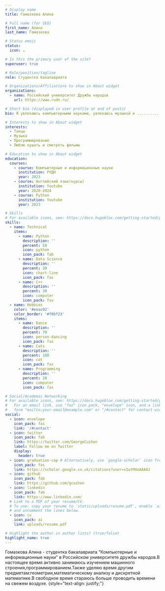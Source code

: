```yaml
---
# Display name
title: Гомазкова Алина

# Full name (for SEO)
first_name: Алина
last_name: Гомазкова

# Status emoji
status:
  icon: ☕️

# Is this the primary user of the site?
superuser: true

# Role/position/tagline
role: Студентка бакалавриата

# Organizations/Affiliations to show in About widget
organizations:
  - name: Российский университет Дружбы народов 
    url: https://www.rudn.ru/

# Short bio (displayed in user profile at end of posts)
bio: Я увлекаюсь компьютерными науками, увлекаюсь музыкой и ............ .

# Interests to show in About widget
interests:
  - Танцы 
  - Музыка
  - Программирование
  - Люблю кушать и смотреть фильмы

# Education to show in About widget
education:
  courses:
    - course: Компьютерные и информационные науки
      institution: РУДН
      year: 2023
    - course: Английский язык(курсы) 
      institution: Youtube
      year: 2020-2024
    - course: Python
      institution: Youtube
      year: 2023

# Skills
# For available icons, see: https://docs.hugoblox.com/getting-started/page-builder/#icons
skills:
  - name: Technical
    items:
      - name: Python
        description: ''
        percent: 50
        icon: python
        icon_pack: fab
      - name: Data Science
        description: ''
        percent: 30
        icon: chart-line
        icon_pack: fas
      - name: C++
        description: ''
        percent: 30 
        icon: computer
        icon_pack: fas
  - name: Hobbies
    color: '#eeac02'
    color_border: '#f0bf23'
    items:
      - name: Dance
        description: ''
        percent: 70
        icon: person-dancing
        icon_pack: fas
      - name: Cats
        description: ''
        percent: 100
        icon: cat
        icon_pack: fas
      - name: Programming
        description: ''
        percent: 20
        icon: computer
        icon_pack: fas

# Social/Academic Networking
# For available icons, see: https://docs.hugoblox.com/getting-started/page-builder/#icons
#   For an email link, use "fas" icon pack, "envelope" icon, and a link in the
#   form "mailto:your-email@example.com" or "/#contact" for contact widget.
social:
  - icon: envelope
    icon_pack: fas
    link: '/#contact'
  - icon: twitter
    icon_pack: fab
    link: https://twitter.com/GeorgeCushen
    label: Follow me on Twitter
    display:
      header: true
  - icon: graduation-cap # Alternatively, use `google-scholar` icon from `ai` icon pack
    icon_pack: fas
    link: https://scholar.google.co.uk/citations?user=sIwtMXoAAAAJ
  - icon: github
    icon_pack: fab
    link: https://github.com/gcushen
  - icon: linkedin
    icon_pack: fab
    link: https://www.linkedin.com/
  # Link to a PDF of your resume/CV.
  # To use: copy your resume to `static/uploads/resume.pdf`, enable `ai` icons in `params.yaml`,
  # and uncomment the lines below.
  - icon: cv
    icon_pack: ai
    link: uploads/resume.pdf

# Highlight the author in author lists? (true/false)
highlight_name: true
---
```


Гомазкова Алина - студентка бакалавриата "Компьютерные и информационные науки" в Российском университете дружбы народов.В настоящее время активно занимаюсь изучением машинного строения,программированием.Также уделяю время другим предметам:геометрии,математическому анализу и дискретной математике.В свободное время стараюсь больше проводить времени на свежем воздухе.
{style="text-align: justify;"}
